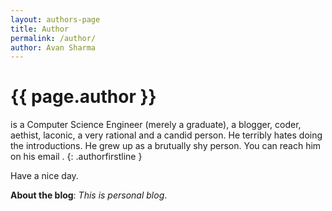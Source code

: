 ```yaml
---
layout: authors-page
title: Author
permalink: /author/
author: Avan Sharma
---
```


# {{ page.author }}
 
   is a Computer Science Engineer (merely a graduate), a blogger, coder, aethist, laconic, a very rational and a candid person. He terribly hates doing the introductions. He grew up as a brutually shy person. You can reach him on his email .
{: .authorfirstline }

Have a nice day.    
   
   
   
   
**About the blog**: *This is personal blog*.









